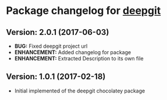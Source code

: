 # Package changelog for [deepgit](https://chocolatey.org/packages/deepgit)

## Version: 2.0.1 (2017-06-03)
- **BUG:** Fixed deepgit project url
- **ENHANCEMENT:** Added changelog for package
- **ENHANCEMENT:** Extracted Description to its own file

## Version: 1.0.1 (2017-02-18)
- Initial implemented of the deepgit chocolatey package
